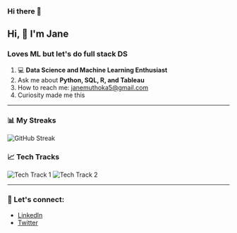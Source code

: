 ### Hi there 👋

## Hi, 🤝 I'm Jane
### Loves ML but let's do full stack DS

1. 💻 **Data Science and Machine Learning Enthusiast**
2. Ask me about **Python, SQL, R, and Tableau**
3. How to reach me: janemuthoka5@gmail.com
4. Curiosity made me this

---

### 📊 My Streaks
![GitHub Streak](https://github-readme-streak-stats.herokuapp.com/?user=yourusername&theme=dark)

### 📈 Tech Tracks
![Tech Track 1](https://path/to/your/image1.png)
![Tech Track 2](https://path/to/your/image2.png)

---

### 🚀 Let's connect:
- [LinkedIn](https://www.linkedin.com/in/yourprofile)
- [Twitter](https://twitter.com/yourprofile)


